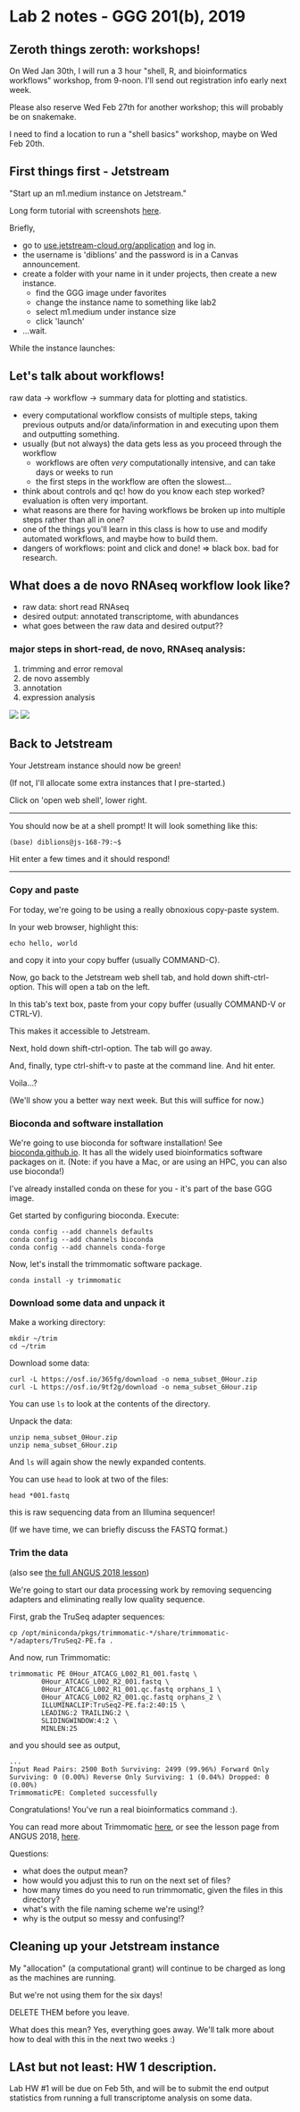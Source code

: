 # Lab 2 notes - GGG 201(b), 2019

## Zeroth things zeroth: workshops!

On Wed Jan 30th, I will run a 3 hour "shell, R, and bioinformatics workflows" workshop, from 9-noon. I'll send out registration info early next week.

Please also reserve Wed Feb 27th for another workshop; this will probably be on snakemake.

I need to find a location to run a "shell basics" workshop, maybe on Wed Feb 20th.

## First things first - Jetstream

"Start up an m1.medium instance on Jetstream."

Long form tutorial with screenshots [here](https://angus.readthedocs.io/en/2018/jetstream/boot.html).


Briefly,

* go to [use.jetstream-cloud.org/application](https://use.jetstream-cloud.org/application) and log in.
* the username is 'diblions' and the password is in a Canvas announcement.
* create a folder with your name in it under projects, then create a new instance.
    * find the GGG image under favorites
    * change the instance name to something like lab2
    * select m1.medium under instance size
    * click 'launch'
* ...wait.

While the instance launches:

## Let's talk about workflows!

raw data -> workflow -> summary data for plotting and statistics.

* every computational workflow consists of multiple steps, taking previous outputs and/or data/information in and executing upon them and outputting something.
* usually (but not always) the data gets less as you proceed through the workflow
    * workflows are often *very* computationally intensive, and can take days or weeks to run
    * the first steps in the workflow are often the slowest...
* think about controls and qc! how do you know each step worked? evaluation is often very important.
* what reasons are there for having workflows be broken up into multiple steps rather than all in one?
* one of the things you'll learn in this class is how to use and modify automated workflows, and maybe how to build them.
* dangers of workflows: point and click and done! => black box. bad for research.

## What does a de novo RNAseq workflow look like?

* raw data: short read RNAseq
* desired output: annotated transcriptome, with abundances
* what goes between the raw data and desired output??

### major steps in short-read, de novo, RNAseq analysis:

1. trimming and error removal
2. de novo assembly
3. annotation
4. expression analysis

![](IMG_5976.jpg)
![](IMG_5977.jpg)


## Back to Jetstream

Your Jetstream instance should now be green!

(If not, I'll allocate some extra instances that I pre-started.)

Click on 'open web shell', lower right.

---

You should now be at a shell prompt! It will look something like this:

```
(base) diblions@js-168-79:~$ 
```

Hit enter a few times and it should respond!

---

### Copy and paste

For today, we're going to be using a really obnoxious copy-paste system.

In your web browser, highlight this:

```
echo hello, world
```
and copy it into your copy buffer (usually COMMAND-C).

Now, go back to the Jetstream web shell tab, and hold down shift-ctrl-option. This will open a tab on the left.

In this tab's text box, paste from your copy buffer (usually COMMAND-V or CTRL-V).

This makes it accessible to Jetstream.

Next, hold down shift-ctrl-option. The tab will go away.

And, finally, type ctrl-shift-v to paste at the command line. And hit enter.

Voila...?

(We'll show you a better way next week. But this will suffice for now.)

### Bioconda and software installation

We're going to use bioconda for software installation! See [bioconda.github.io](https://bioconda.github.io). It has all the widely used bioinformatics software packages on it. (Note: if you have a Mac, or are using an HPC, you can also use bioconda!)

I've already installed conda on these for you - it's part of the base GGG image.

Get started by configuring bioconda. Execute:

```
conda config --add channels defaults
conda config --add channels bioconda
conda config --add channels conda-forge
```

Now, let's install the trimmomatic software package.

```
conda install -y trimmomatic
```

### Download some data and unpack it

Make a working directory:
```
mkdir ~/trim
cd ~/trim
```

Download some data:
```
curl -L https://osf.io/365fg/download -o nema_subset_0Hour.zip
curl -L https://osf.io/9tf2g/download -o nema_subset_6Hour.zip
```

You can use `ls` to look at the contents of the directory.

Unpack the data:

```
unzip nema_subset_0Hour.zip
unzip nema_subset_6Hour.zip
```

And `ls` will again show the newly expanded contents.

You can use `head` to look at two of the files:

```
head *001.fastq
```

this is raw sequencing data from an Illumina sequencer!

(If we have time, we can briefly discuss the FASTQ format.)

### Trim the data

(also see [the full ANGUS 2018 lesson](https://angus.readthedocs.io/en/2018/quality-and-trimming.html))

We're going to start our data processing work by removing sequencing adapters and eliminating really low quality sequence.

First, grab the TruSeq adapter sequences:
```
cp /opt/miniconda/pkgs/trimmomatic-*/share/trimmomatic-*/adapters/TruSeq2-PE.fa .
```

And now, run Trimmomatic:

```
trimmomatic PE 0Hour_ATCACG_L002_R1_001.fastq \
        0Hour_ATCACG_L002_R2_001.fastq \
        0Hour_ATCACG_L002_R1_001.qc.fastq orphans_1 \
        0Hour_ATCACG_L002_R2_001.qc.fastq orphans_2 \
        ILLUMINACLIP:TruSeq2-PE.fa:2:40:15 \
        LEADING:2 TRAILING:2 \
        SLIDINGWINDOW:4:2 \
        MINLEN:25
```

and you should see as output,

```
...
Input Read Pairs: 2500 Both Surviving: 2499 (99.96%) Forward Only Surviving: 0 (0.00%) Reverse Only Surviving: 1 (0.04%) Dropped: 0 (0.00%)
TrimmomaticPE: Completed successfully
```

Congratulations! You've run a real bioinformatics command :).

You can read more about Trimmomatic [here](http://www.usadellab.org/cms/?page=trimmomatic), or see the lesson page from ANGUS 2018, [here](https://angus.readthedocs.io/en/2018/quality-and-trimming.html).

Questions:

* what does the output mean?
* how would you adjust this to run on the next set of files?
* how many times do you need to run trimmomatic, given the files in this directory?
* what's with the file naming scheme we're using!?
* why is the output so messy and confusing!?

## Cleaning up your Jetstream instance

My "allocation" (a computational grant) will continue to be charged as long as the machines are running.

But we're not using them for the six days!

DELETE THEM before you leave.

What does this mean? Yes, everything goes away. We'll talk more about how to deal with this in the next two weeks :)

## LAst but not least: HW 1 description.

Lab HW #1 will be due on Feb 5th, and will be to submit the end output statistics from running a full transcriptome analysis on some data.
